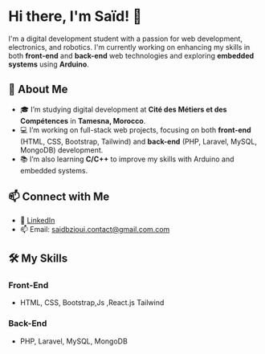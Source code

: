 # Hi there, I'm Saïd! 👋

I'm a digital development student with a passion for web development, electronics, and robotics. 
I'm currently working on enhancing my skills in both **front-end** and **back-end** web technologies and exploring **embedded systems** using **Arduino**.

## 🚀 About Me
- 🎓 I’m studying digital development at **Cité des Métiers et des Compétences** in **Tamesna, Morocco**.
- 💻 I’m working on full-stack web projects, focusing on both **front-end** (HTML, CSS, Bootstrap, Tailwind) and **back-end** (PHP, Laravel, MySQL, MongoDB) development.
- 📚 I’m also learning **C/C++** to improve my skills with Arduino and embedded systems.

## 📫 Connect with Me
- 💼 [LinkedIn](https://www.linkedin.com/in/your-profile)
- 📫 Email: saidbzioui.contact@gmail.com.com

## 🛠️ My Skills
### Front-End
- HTML, CSS, Bootstrap,Js ,React.js Tailwind

### Back-End
- PHP, Laravel, MySQL, MongoDB

